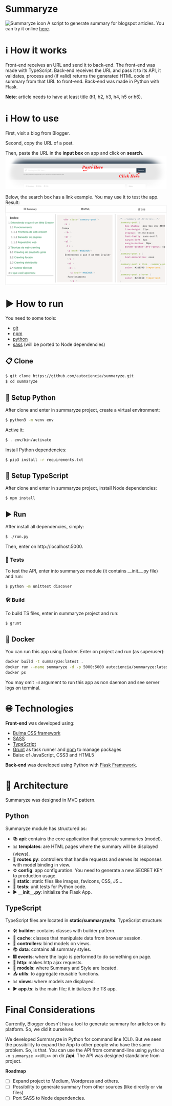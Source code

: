 # Summaryze
![Summaryze icon](github/summaryze-icon.ico)
A script to generate summary for blogspot articles. You can try it online [here](https://summaryze.herokuapp.com/).

# :information_source: How it works
Front-end receives an URL and send it to back-end. The front-end was made with TypeScript. Back-end receives the URL and pass it to its API, it validates, process and (if valid) returns the generated HTML code of summary from that URL to front-end. Back-end was made in Python with Flask.

**Note**: article needs to have at least title (h1, h2, h3, h4, h5 or h6).

# :information_source: How to use
First, visit a blog from Blogger.

Second, copy the URL of a post.

Then, paste the URL in the **input box** on app and click on **search**.
![Tutorial Usage - Summaryze](github/tutorial-usage1.png)

Below, the search box has a link example. You may use it to test the app. Result:
![Tutorial Usage - Summaryze](github/tutorial-usage2.png)

# :arrow_forward: How to run
You need to some tools:

* [git](https://git-scm.com/downloads)
* [npm](https://nodejs.org/en/download/)
* [python](https://www.python.org/downloads/)
* [sass](https://sass-lang.com/install) (will be ported to Node dependencies)

## :clipboard: Clone
```bash
$ git clone https://github.com/autociencia/summaryze.git
$ cd summaryze
```

## :wrench: Setup Python
After clone and enter in summaryze project, create a virtual environment:

```bash
$ python3 -m venv env
```

Active it:

```bash
$ . env/bin/activate
```

Install Python dependencies:

```bash
$ pip3 install -r requirements.txt
```

## :wrench: Setup TypeScript
After clone and enter in summaryze project, install Node dependencies:

```bash
$ npm install
```

## :arrow_forward: Run
After install all dependencies, simply:
```bash
$ ./run.py
```
Then, enter on http://localhost:5000.

### :syringe: Tests
To test the API, enter into summaryze module (it contains \_\_init\_\_.py file) and run:
```bash
$ python -m unittest discover
```

### :hammer_and_wrench: Build
To build TS files, enter in summaryze project and run:
```bash
$ grunt
```

## :whale: Docker
You can run this app using Docker. Enter on project and run (as superuser):
```bash
docker build -t summaryze:latest .
docker run --name summaryze -d -p 5000:5000 autociencia/summaryze:latest
docker ps
```
You may omit ``-d`` argument to run this app as non daemon and see server logs on terminal.

# :globe_with_meridians: Technologies
**Front-end** was developed using:
* [Bulma CSS framework](https://bulma.io/)
* [SASS](https://sass-lang.com/)
* [TypeScript](https://www.typescriptlang.org/)
* [Grunt](https://gruntjs.com/) as task runner and [npm](https://nodejs.org/en/) to manage packages
* Baisc of JavaScript, CSS3 and HTML5

**Back-end** was developed using Python with [Flask Framework](https://palletsprojects.com/p/flask/).


# :triangular_ruler: Architecture
Summaryze was designed in MVC pattern.

## Python
Summaryze module has structured as:
* :books: **api**: contains the core application that generate summaries (model).
* :bar_chart: **templates**: are HTML pages where the summary will be displayed (views).
* :twisted_rightwards_arrows: **routes.py**: controllers that handle requests and serves its responses with model binding in view.
* :gear: **config**: app configuration. You need to generate a new SECRET KEY to production usage.
* :page_facing_up: **static**: static files like images, favicons, CSS, JS...
* :syringe: **tests**: unit tests for Python code.
* :arrow_forward: **\_\_init\_\_.py**: initialize the Flask App.

## TypeScript
TypeScript files are located in **static/summaryze/ts**. TypeScript structure:

* :hammer_and_wrench: **builder**: contains classes with builder pattern.
* :floppy_disk: **cache**: classes that manipulate data from browser session.
* :twisted_rightwards_arrows: **controllers**: bind models on views.
* :books: **data**: contains all summary styles.
* :fireworks: **events**: where the logic is performed to do something on page.
* :link: **http**: makes http ajax requests.
* :page_with_curl: **models**: where Summary and Style are located.
* :outbox_tray: **utils**: to aggregate reusable functions.
* :bar_chart: **views**: where models are displayed.
* :arrow_forward: **app.ts**: is the main file; it initializes the TS app.


# Final Considerations
Currently, Blogger doesn't has a tool to generate summary for articles on its platform. So, we did it ourselves.

We developed Summaryze in Python for command line (CLI). But we seen the possibility to expand the App to other people who have the same problem. So, is that. You can use the API from command-line using ``python3 -m summaryze <<URL>>`` on dir **/api**. The API was designed standalone from project.

**Roadmap**

* [ ] Expand project to Medium, Wordpress and others.
* [ ] Possibility to generate summary from other sources (like directly or via files)
* [ ] Port SASS to Node dependencies.
